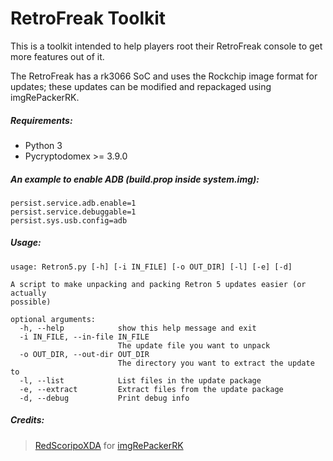# RetroFreak Toolkit

This is a toolkit intended to help players root their RetroFreak console to get more features out of it.

The RetroFreak has a rk3066 SoC and uses the Rockchip image format for updates; these updates can be modified and repackaged using imgRePackerRK.

##### Requirements:
* Python 3
* Pycryptodomex >= 3.9.0

##### An example to enable ADB (build.prop inside system.img):
```
persist.service.adb.enable=1                                                    
persist.service.debuggable=1
persist.sys.usb.config=adb
```
##### Usage:
```
usage: Retron5.py [-h] [-i IN_FILE] [-o OUT_DIR] [-l] [-e] [-d]

A script to make unpacking and packing Retron 5 updates easier (or actually
possible)

optional arguments:
  -h, --help            show this help message and exit
  -i IN_FILE, --in-file IN_FILE
                        The update file you want to unpack
  -o OUT_DIR, --out-dir OUT_DIR
                        The directory you want to extract the update to
  -l, --list            List files in the update package
  -e, --extract         Extract files from the update package
  -d, --debug           Print debug info
```

##### Credits:
> [RedScoripoXDA](https://forum.xda-developers.com/member.php?u=4582467) for [imgRePackerRK](https://forum.xda-developers.com/showthread.php?t=2257331)